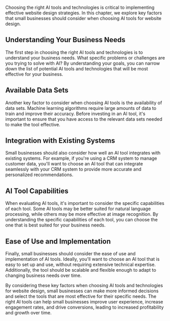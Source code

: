 
Choosing the right AI tools and technologies is critical to implementing effective website design strategies. In this chapter, we explore key factors that small businesses should consider when choosing AI tools for website design.

Understanding Your Business Needs
---------------------------------

The first step in choosing the right AI tools and technologies is to understand your business needs. What specific problems or challenges are you trying to solve with AI? By understanding your goals, you can narrow down the list of potential AI tools and technologies that will be most effective for your business.

Available Data Sets
-------------------

Another key factor to consider when choosing AI tools is the availability of data sets. Machine learning algorithms require large amounts of data to train and improve their accuracy. Before investing in an AI tool, it's important to ensure that you have access to the relevant data sets needed to make the tool effective.

Integration with Existing Systems
---------------------------------

Small businesses should also consider how well an AI tool integrates with existing systems. For example, if you're using a CRM system to manage customer data, you'll want to choose an AI tool that can integrate seamlessly with your CRM system to provide more accurate and personalized recommendations.

AI Tool Capabilities
--------------------

When evaluating AI tools, it's important to consider the specific capabilities of each tool. Some AI tools may be better suited for natural language processing, while others may be more effective at image recognition. By understanding the specific capabilities of each tool, you can choose the one that is best suited for your business needs.

Ease of Use and Implementation
------------------------------

Finally, small businesses should consider the ease of use and implementation of AI tools. Ideally, you'll want to choose an AI tool that is easy to set up and use, without requiring extensive technical expertise. Additionally, the tool should be scalable and flexible enough to adapt to changing business needs over time.

By considering these key factors when choosing AI tools and technologies for website design, small businesses can make more informed decisions and select the tools that are most effective for their specific needs. The right AI tools can help small businesses improve user experience, increase engagement rates, and drive conversions, leading to increased profitability and growth over time.
